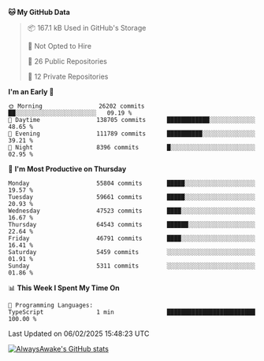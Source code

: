 <!--START_SECTION:waka-->
**🐱 My GitHub Data** 

> 📦 167.1 kB Used in GitHub's Storage 
 > 
> 🚫 Not Opted to Hire
 > 
> 📜 26 Public Repositories 
 > 
> 🔑 12 Private Repositories 
 > 
**I'm an Early 🐤** 

```text
🌞 Morning                26202 commits       ██░░░░░░░░░░░░░░░░░░░░░░░   09.19 % 
🌆 Daytime                138705 commits      ████████████░░░░░░░░░░░░░   48.65 % 
🌃 Evening                111789 commits      ██████████░░░░░░░░░░░░░░░   39.21 % 
🌙 Night                  8396 commits        █░░░░░░░░░░░░░░░░░░░░░░░░   02.95 % 
```
📅 **I'm Most Productive on Thursday** 

```text
Monday                   55804 commits       █████░░░░░░░░░░░░░░░░░░░░   19.57 % 
Tuesday                  59661 commits       █████░░░░░░░░░░░░░░░░░░░░   20.93 % 
Wednesday                47523 commits       ████░░░░░░░░░░░░░░░░░░░░░   16.67 % 
Thursday                 64543 commits       ██████░░░░░░░░░░░░░░░░░░░   22.64 % 
Friday                   46791 commits       ████░░░░░░░░░░░░░░░░░░░░░   16.41 % 
Saturday                 5459 commits        ░░░░░░░░░░░░░░░░░░░░░░░░░   01.91 % 
Sunday                   5311 commits        ░░░░░░░░░░░░░░░░░░░░░░░░░   01.86 % 
```


📊 **This Week I Spent My Time On** 

```text
💬 Programming Languages: 
TypeScript               1 min               █████████████████████████   100.00 % 
```


 Last Updated on 06/02/2025 15:48:23 UTC
<!--END_SECTION:waka-->

[![AlwaysAwake's GitHub stats](https://github-readme-stats.vercel.app/api?username=AlwaysAwake&show_icons=true&theme=github_dark&count_private=true)](https://github.com/AlwaysAwake/AlwaysAwake)
